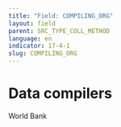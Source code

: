 ```yaml
---
title: "Field: COMPILING_ORG"
layout: field
parent: SRC_TYPE_COLL_METHOD
language: en
indicator: 17-4-1
slug: COMPILING_ORG
---
```

# Data compilers

World Bank